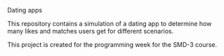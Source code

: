 Dating apps

This repository contains a simulation of a dating app to determine how many likes and matches users get for different scenarios.

This project is created for the programming week for the SMD-3 course. 
